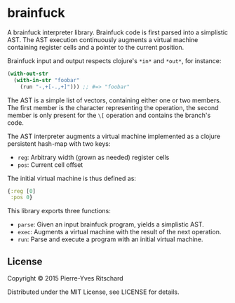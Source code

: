# brainfuck

A brainfuck interpreter library.
Brainfuck code is first parsed into a simplistic AST.
The AST execution continuously augments a virtual machine
containing register cells and a pointer to the current position.

Brainfuck input and output respects clojure's `*in*` and `*out*`,
for instance:

```clojure
(with-out-str
  (with-in-str "foobar"
    (run "-,+[-.,+]"))) ;; #=> "foobar"
```

The AST is a simple list of vectors, containing either one
or two members. The first member is the character representing
the operation, the second member is only present for the `\[` operation
and contains the branch's code.

The AST interpreter augments a virtual machine implemented as
a clojure persistent hash-map with two keys:

- `reg`: Arbitrary width (grown as needed) register cells
- `pos`: Current cell offset

The initial virtual machine is thus defined as:

```clojure
{:reg [0]
 :pos 0}
```

This library exports three functions:

- `parse`: Given an input brainfuck program, yields a simplistic AST.
- `exec`: Augments a virtual machine with the result of the next operation.
- `run`: Parse and execute a program with an initial virtual machine.

## License

Copyright © 2015 Pierre-Yves Ritschard

Distributed under the MIT License, see LICENSE for details.

